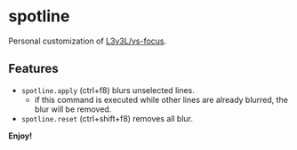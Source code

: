 # spotline

Personal customization of [L3v3L/vs-focus](https://github.com/L3v3L/vs-focus).

## Features

+ `spotline.apply` (ctrl+f8) blurs unselected lines.
    + if this command is executed while other lines are already blurred, the blur will be removed.
+ `spotline.reset` (ctrl+shift+f8) removes all blur.


**Enjoy!**
